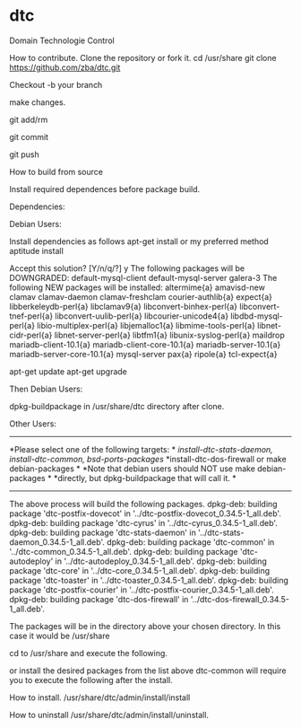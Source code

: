 # dtc
Domain Technologie Control

How to contribute.
Clone the repository or fork it.
cd /usr/share
git clone https://github.com/zba/dtc.git

Checkout -b your branch

make changes.

git add/rm

git commit

git push

How to build from source

Install required dependences before package build.

Dependencies:

Debian Users:

Install dependencies as follows apt-get install or my preferred method aptitude install

Accept this solution? [Y/n/q/?] y 
The following packages will be DOWNGRADED:
  default-mysql-client default-mysql-server galera-3 
The following NEW packages will be installed:
  altermime{a} amavisd-new clamav clamav-daemon clamav-freshclam courier-authlib{a} expect{a} libberkeleydb-perl{a} 
  libclamav9{a} libconvert-binhex-perl{a} libconvert-tnef-perl{a} libconvert-uulib-perl{a} libcourier-unicode4{a} 
  libdbd-mysql-perl{a} libio-multiplex-perl{a} libjemalloc1{a} libmime-tools-perl{a} libnet-cidr-perl{a} 
  libnet-server-perl{a} libtfm1{a} libunix-syslog-perl{a} maildrop mariadb-client-10.1{a} mariadb-client-core-10.1{a} 
  mariadb-server-10.1{a} mariadb-server-core-10.1{a} mysql-server pax{a} ripole{a} tcl-expect{a} 

apt-get update
apt-get upgrade

Then Debian Users:

dpkg-buildpackage in /usr/share/dtc directory after clone.

Other Users:
******************************************************************
*Please select one of the following targets:                     *
*install-dtc-stats-daemon, install-dtc-common, bsd-ports-packages*
*install-dtc-dos-firewall or make debian-packages                *
*Note that debian users should NOT use make debian-packages      *
*directly, but dpkg-buildpackage that will call it.              *
******************************************************************

The above process will build the following packages.
dpkg-deb: building package 'dtc-postfix-dovecot' in '../dtc-postfix-dovecot_0.34.5-1_all.deb'.
dpkg-deb: building package 'dtc-cyrus' in '../dtc-cyrus_0.34.5-1_all.deb'.
dpkg-deb: building package 'dtc-stats-daemon' in '../dtc-stats-daemon_0.34.5-1_all.deb'.
dpkg-deb: building package 'dtc-common' in '../dtc-common_0.34.5-1_all.deb'.
dpkg-deb: building package 'dtc-autodeploy' in '../dtc-autodeploy_0.34.5-1_all.deb'.
dpkg-deb: building package 'dtc-core' in '../dtc-core_0.34.5-1_all.deb'.
dpkg-deb: building package 'dtc-toaster' in '../dtc-toaster_0.34.5-1_all.deb'.
dpkg-deb: building package 'dtc-postfix-courier' in '../dtc-postfix-courier_0.34.5-1_all.deb'.
dpkg-deb: building package 'dtc-dos-firewall' in '../dtc-dos-firewall_0.34.5-1_all.deb'.

The packages will be in the directory above your chosen directory. 
In this case it would be /usr/share

cd to /usr/share and execute the following.



or install the desired packages from the list above dtc-common will require you to execute the following after the install.

How to install.
/usr/share/dtc/admin/install/install

How to uninstall
/usr/share/dtc/admin/install/uninstall.

